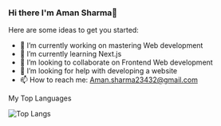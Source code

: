 ### Hi there I'm Aman Sharma👋



Here are some ideas to get you started:

- 🔭 I’m currently working on mastering Web development
- 🌱 I’m currently learning Next.js 
- 👯 I’m looking to collaborate on Frontend Web development
- 🤔 I’m looking for help with developing a website
- 📫 How to reach me: Aman.sharma23432@gmail.com

My Top Languages

![Top Langs](https://github-readme-stats.vercel.app/api/top-langs/?username=amansharmaa&layout=compact)


